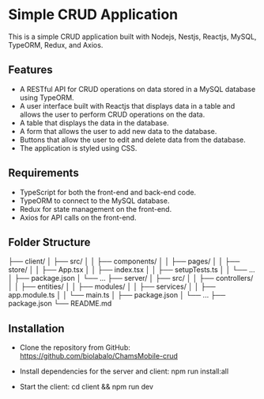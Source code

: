 # Simple CRUD Application

This is a simple CRUD application built with Nodejs, Nestjs, Reactjs, MySQL, TypeORM, Redux, and Axios.

## Features

- A RESTful API for CRUD operations on data stored in a MySQL database using TypeORM.
- A user interface built with Reactjs that displays data in a table and allows the user to perform CRUD operations on the data.
- A table that displays the data in the database.
- A form that allows the user to add new data to the database.
- Buttons that allow the user to edit and delete data from the database.
- The application is styled using CSS.

## Requirements

- TypeScript for both the front-end and back-end code.
- TypeORM to connect to the MySQL database.
- Redux for state management on the front-end.
- Axios for API calls on the front-end.

## Folder Structure

├── client/
│ ├── src/
│ │ ├── components/
│ │ ├── pages/
│ │ ├── store/
│ │ ├── App.tsx
│ │ ├── index.tsx
│ │ ├── setupTests.ts
│ │ └── ...
│ ├── package.json
│ └── ...
├── server/
│ ├── src/
│ │ ├── controllers/
│ │ ├── entities/
│ │ ├── modules/
│ │ ├── services/
│ │ ├── app.module.ts
│ │ └── main.ts
│ ├── package.json
│ └── ...
├── package.json
└── README.md

## Installation

- Clone the repository from GitHub:
  https://github.com/biolabalo/ChamsMobile-crud
 
 - Install dependencies for the server and client:  npm run install:all


 - Start the client:  cd client && npm run dev